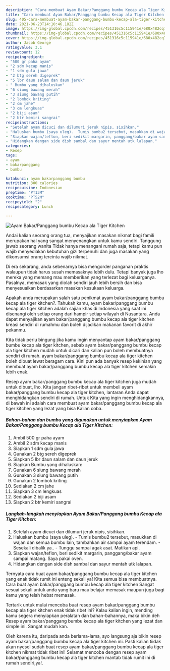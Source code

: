 ```yaml
---
description: "Cara membuat Ayam Bakar/Panggang bumbu Kecap ala Tiger Kitchen yang lezat Untuk Jualan"
title: "Cara membuat Ayam Bakar/Panggang bumbu Kecap ala Tiger Kitchen yang lezat Untuk Jualan"
slug: 405-cara-membuat-ayam-bakar-panggang-bumbu-kecap-ala-tiger-kitchen-yang-lezat-untuk-jualan
date: 2021-06-23T14:10:46.182Z
image: https://img-global.cpcdn.com/recipes/451316c5c115941e/680x482cq70/ayam-bakarpanggang-bumbu-kecap-ala-tiger-kitchen-foto-resep-utama.jpg
thumbnail: https://img-global.cpcdn.com/recipes/451316c5c115941e/680x482cq70/ayam-bakarpanggang-bumbu-kecap-ala-tiger-kitchen-foto-resep-utama.jpg
cover: https://img-global.cpcdn.com/recipes/451316c5c115941e/680x482cq70/ayam-bakarpanggang-bumbu-kecap-ala-tiger-kitchen-foto-resep-utama.jpg
author: Jacob George
ratingvalue: 3.1
reviewcount: 12
recipeingredient:
- "500 gr paha ayam"
- "2 sdm kecap manis"
- "1 sdm gula jawa"
- "2 btg sereh digeprek"
- "5 lbr daun salam dan daun jeruk"
- " Bumbu yang dihaluskan"
- "6 siung bawang merah"
- "3 siung bawang putih"
- "2 lombok kriting"
- "2 cm jahe"
- "3 cm lengkuas"
- "2 biji asam"
- "2 btr kemiri sangrai"
recipeinstructions:
- "Setelah ayam dicuci dan dilumuri jeruk nipis, sisihkan."
- "Haluskan bumbu (saya uleg).  Tumis bumbu2 tersebut, masukkan di wajan dan semua bumbu lain, tambahkan air sampai ayam terendam. Sesekali dibalik ya.. Tunggu sampai agak asat. Matikan api."
- "Siapkan wajan/teflon, beri sedikit margarin, panggang/bakar ayam sampai matang. Saya pakai oven."
- "Hidangkan dengan side dish sambal dan sayur mentah utk lalapan."
categories:
- Resep
tags:
- ayam
- bakarpanggang
- bumbu

katakunci: ayam bakarpanggang bumbu 
nutrition: 300 calories
recipecuisine: Indonesian
preptime: "PT13M"
cooktime: "PT52M"
recipeyield: "2"
recipecategory: Lunch

---
```



![Ayam Bakar/Panggang bumbu Kecap ala Tiger Kitchen](https://img-global.cpcdn.com/recipes/451316c5c115941e/680x482cq70/ayam-bakarpanggang-bumbu-kecap-ala-tiger-kitchen-foto-resep-utama.jpg)

Andai kalian seorang orang tua, menyajikan masakan nikmat bagi famili merupakan hal yang sangat menyenangkan untuk kamu sendiri. Tanggung jawab seorang  wanita Tidak hanya menangani rumah saja, tetapi kamu pun wajib menyediakan kebutuhan gizi terpenuhi dan juga masakan yang dikonsumsi orang tercinta wajib nikmat.

Di era  sekarang, anda sebenarnya bisa mengorder panganan praktis walaupun tidak harus susah memasaknya lebih dulu. Tetapi banyak juga lho mereka yang memang mau memberikan yang terlezat bagi keluarganya. Pasalnya, memasak yang diolah sendiri jauh lebih bersih dan bisa menyesuaikan berdasarkan masakan kesukaan keluarga. 



Apakah anda merupakan salah satu penikmat ayam bakar/panggang bumbu kecap ala tiger kitchen?. Tahukah kamu, ayam bakar/panggang bumbu kecap ala tiger kitchen adalah sajian khas di Indonesia yang saat ini disenangi oleh setiap orang dari hampir setiap wilayah di Nusantara. Anda dapat menyajikan ayam bakar/panggang bumbu kecap ala tiger kitchen kreasi sendiri di rumahmu dan boleh dijadikan makanan favorit di akhir pekanmu.

Kita tidak perlu bingung jika kamu ingin menyantap ayam bakar/panggang bumbu kecap ala tiger kitchen, sebab ayam bakar/panggang bumbu kecap ala tiger kitchen mudah untuk dicari dan kalian pun boleh membuatnya sendiri di rumah. ayam bakar/panggang bumbu kecap ala tiger kitchen boleh dibuat lewat beragam cara. Kini pun ada banyak resep kekinian yang membuat ayam bakar/panggang bumbu kecap ala tiger kitchen semakin lebih enak.

Resep ayam bakar/panggang bumbu kecap ala tiger kitchen juga mudah untuk dibuat, lho. Kita jangan ribet-ribet untuk membeli ayam bakar/panggang bumbu kecap ala tiger kitchen, lantaran Anda dapat menghidangkan sendiri di rumah. Untuk Kita yang ingin menghidangkannya, di bawah ini adalah cara membuat ayam bakar/panggang bumbu kecap ala tiger kitchen yang lezat yang bisa Kalian coba.

<!--inarticleads1-->

##### Bahan-bahan dan bumbu yang digunakan untuk menyiapkan Ayam Bakar/Panggang bumbu Kecap ala Tiger Kitchen:

1. Ambil 500 gr paha ayam
1. Ambil 2 sdm kecap manis
1. Siapkan 1 sdm gula jawa
1. Gunakan 2 btg sereh digeprek
1. Siapkan 5 lbr daun salam dan daun jeruk
1. Siapkan  Bumbu yang dihaluskan:
1. Gunakan 6 siung bawang merah
1. Gunakan 3 siung bawang putih
1. Gunakan 2 lombok kriting
1. Sediakan 2 cm jahe
1. Siapkan 3 cm lengkuas
1. Sediakan 2 biji asam
1. Siapkan 2 btr kemiri sangrai




<!--inarticleads2-->

##### Langkah-langkah menyiapkan Ayam Bakar/Panggang bumbu Kecap ala Tiger Kitchen:

1. Setelah ayam dicuci dan dilumuri jeruk nipis, sisihkan.
1. Haluskan bumbu (saya uleg).  - Tumis bumbu2 tersebut, masukkan di wajan dan semua bumbu lain, tambahkan air sampai ayam terendam. - Sesekali dibalik ya.. - Tunggu sampai agak asat. Matikan api.
1. Siapkan wajan/teflon, beri sedikit margarin, panggang/bakar ayam sampai matang. Saya pakai oven.
1. Hidangkan dengan side dish sambal dan sayur mentah utk lalapan.




Ternyata cara buat ayam bakar/panggang bumbu kecap ala tiger kitchen yang enak tidak rumit ini enteng sekali ya! Kita semua bisa membuatnya. Cara buat ayam bakar/panggang bumbu kecap ala tiger kitchen Sangat sesuai sekali untuk anda yang baru mau belajar memasak maupun juga bagi kamu yang telah hebat memasak.

Tertarik untuk mulai mencoba buat resep ayam bakar/panggang bumbu kecap ala tiger kitchen enak tidak ribet ini? Kalau kalian ingin, mending kamu segera menyiapkan peralatan dan bahan-bahannya, maka bikin deh Resep ayam bakar/panggang bumbu kecap ala tiger kitchen yang lezat dan simple ini. Sangat mudah kan. 

Oleh karena itu, daripada anda berlama-lama, ayo langsung aja bikin resep ayam bakar/panggang bumbu kecap ala tiger kitchen ini. Pasti kalian tiidak akan nyesel sudah buat resep ayam bakar/panggang bumbu kecap ala tiger kitchen nikmat tidak ribet ini! Selamat mencoba dengan resep ayam bakar/panggang bumbu kecap ala tiger kitchen mantab tidak rumit ini di rumah sendiri,ya!.

